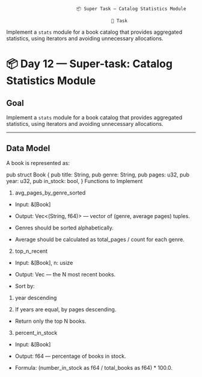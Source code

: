                               📦 Super Task — Catalog Statistics Module

                                           🎯 Task

Implement a `stats` module for a book catalog that provides aggregated statistics, using iterators and avoiding unnecessary allocations.


# 📦 Day 12 — Super-task: Catalog Statistics Module

## Goal
Implement a `stats` module for a book catalog that provides aggregated statistics, using iterators and avoiding unnecessary allocations.

---

## Data Model
A book is represented as:

pub struct Book {
    pub title: String,
    pub genre: String,
    pub pages: u32,
    pub year: u32,
    pub in_stock: bool,
}
Functions to Implement
1. avg_pages_by_genre_sorted
* Input: &[Book]

* Output: Vec<(String, f64)> — vector of (genre, average pages) tuples.

* Genres should be sorted alphabetically.

* Average should be calculated as total_pages / count for each genre.

2. top_n_recent
* Input: &[Book], n: usize

* Output: Vec<Book> — the N most recent books.

* Sort by:

1. year descending

2. If years are equal, by pages descending.

* Return only the top N books.

3. percent_in_stock
* Input: &[Book]

* Output: f64 — percentage of books in stock.

* Formula: (number_in_stock as f64 / total_books as f64) * 100.0.
